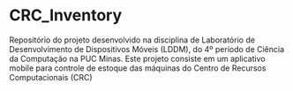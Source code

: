 # CRC_Inventory
Repositório do projeto desenvolvido na disciplina de Laboratório de Desenvolvimento de Dispositivos Móveis (LDDM), do 4º período de Ciência da Computação na PUC Minas. Este projeto consiste em um aplicativo mobile para controle de estoque das máquinas do Centro de Recursos Computacionais (CRC)
